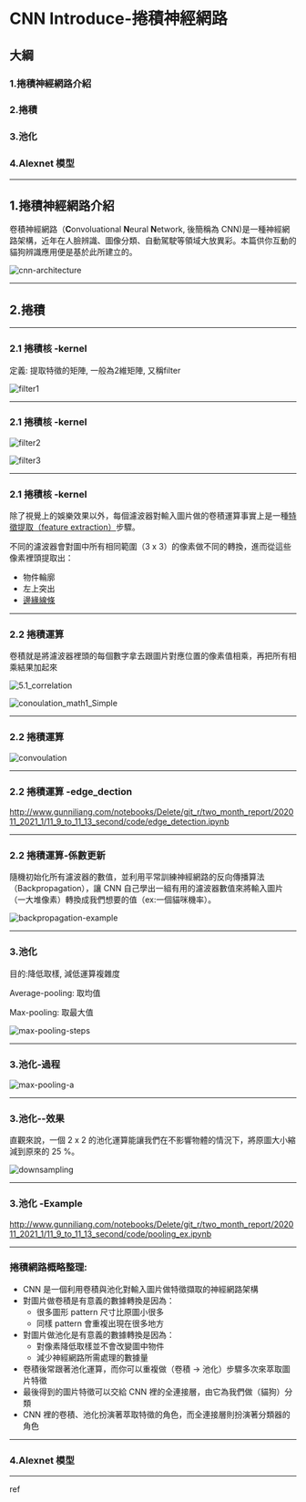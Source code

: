 # CNN Introduce-捲積神經網路



## 大綱

### 1.捲積神經網路介紹

### 2.捲積

### 3.池化

### 4.Alexnet 模型

---

## 1.捲積神經網路介紹

卷積神經網路（**C**onvoluational **N**eural **N**etwork, 後簡稱為 CNN)是一種神經網路架構，近年在人臉辨識、圖像分類、自動駕駛等領域大放異彩。本篇供你互動的貓狗辨識應用便是基於此所建立的。

![cnn-architecture](./img/cnn-architecture.jpg)

---

## 2.捲積

---

### 2.1 捲積核 -kernel 

定義:  提取特徵的矩陣, 一般為2維矩陣, 又稱filter

![filter1](./img/filter1.png)

---

### 2.1 捲積核 -kernel 

![filter2](./img/filter2.png)

![filter3](./img/filter3.png)

---

### 2.1 捲積核 -kernel 

除了視覺上的娛樂效果以外，每個濾波器對輸入圖片做的卷積運算事實上是一種[特徵提取（feature extraction）](https://zh.wikipedia.org/wiki/特徵提取)步驟。

不同的濾波器會對圖中所有相同範圍（3 x 3）的像素做不同的轉換，進而從這些像素裡頭提取出：

- 物件輪廓
- 左上突出
- [邊緣線條](https://zh.wikipedia.org/wiki/边缘检测)

---

### 2.2 捲積運算

卷積就是將濾波器裡頭的每個數字拿去跟圖片對應位置的像素值相乘，再把所有相乘結果加起來

![5.1_correlation](./img/5.1_correlation.svg)

![conoulation_math1_Simple](./img/conoulation_math1_Simple.png)

---

### 2.2 捲積運算

![convoulation](convoulation-1604469540603.gif)

---

### 2.2 捲積運算 -edge_dection

http://www.gunniliang.com/notebooks/Delete/git_r/two_month_report/202011_2021_1/11_9_to_11_13_second/code/edge_detection.ipynb

----

### 2.2 捲積運算-係數更新

隨機初始化所有濾波器的數值，並利用平常訓練神經網路的反向傳播算法（Backpropagation），讓 CNN 自己學出一組有用的濾波器數值來將輸入圖片（一大堆像素）轉換成我們想要的值（ex:一個貓咪機率）。

![backpropagation-example](./img/backpropagation-example.gif)

---

### 3.池化

目的:降低取樣, 減低運算複雜度

Average-pooling: 取均值

Max-pooling: 取最大值

![max-pooling-steps](./img/max-pooling-steps.jpg)

---

### 3.池化-過程

![max-pooling-a](./img/max-pooling-a.png)



---

### 3.池化--效果

直觀來說，一個 2 x 2 的池化運算能讓我們在不影響物體的情況下，將原圖大小縮減到原來的 25 %。

![downsampling](./img/downsampling.jpg)

---

### 3.池化 -Example

http://www.gunniliang.com/notebooks/Delete/git_r/two_month_report/202011_2021_1/11_9_to_11_13_second/code/pooling_ex.ipynb





---

### 捲積網路概略整理:

- CNN 是一個利用卷積與池化對輸入圖片做特徵擷取的神經網路架構
- 對圖片做卷積是有意義的數據轉換是因為：                                    
  - 很多圖形 pattern 尺寸比原圖小很多
  - 同樣 pattern 會重複出現在很多地方
- 對圖片做池化是有意義的數據轉換是因為：                                    
  - 對像素降低取樣並不會改變圖中物件
  - 減少神經網路所需處理的數據量
- 卷積後常跟著池化運算，而你可以重複做（卷積 -> 池化）步驟多次來萃取圖片特徵
- 最後得到的圖片特徵可以交給 CNN 裡的全連接層，由它為我們做（貓狗）分類
- CNN 裡的卷積、池化扮演著萃取特徵的角色，而全連接層則扮演著分類器的角色





---

### 4.Alexnet 模型





---

ref

